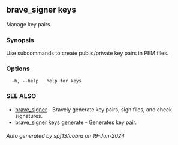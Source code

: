 ## brave_signer keys

Manage key pairs.

### Synopsis

Use subcommands to create public/private key pairs in PEM files.

### Options

```
  -h, --help   help for keys
```

### SEE ALSO

* [brave_signer](brave_signer.md)	 - Bravely generate key pairs, sign files, and check signatures.
* [brave_signer keys generate](brave_signer_keys_generate.md)	 - Generates key pair.

###### Auto generated by spf13/cobra on 19-Jun-2024
